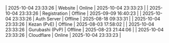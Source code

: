 | 2025-10-04 23:33:26 | Website | Online | 2025-10-04 23:33:23 |
| 2025-10-04 23:33:26 | Registration | Offline | 2025-09-09 16:40:23 |
| 2025-10-04 23:33:26 | Auth Server | Offline | 2025-08-18 09:33:31 |
| 2025-10-04 23:33:26 | Kezan (PvE) | Offline | 2025-08-03 17:58:02 |
| 2025-10-04 23:33:26 | Gurubashi (PvP) | Offline | 2025-08-23 21:44:06 |
| 2025-10-04 23:33:26 | Cloudflare | Online | 2025-10-04 23:33:23 |

